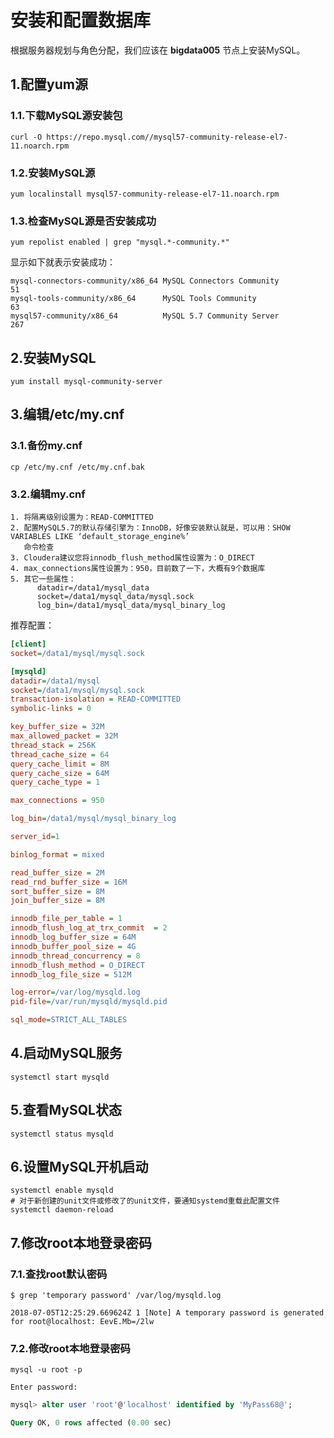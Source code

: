 安装和配置数据库
================================================================================
根据服务器规划与角色分配，我们应该在 **bigdata005** 节点上安装MySQL。

## 1.配置yum源

### 1.1.下载MySQL源安装包
```shell
curl -O https://repo.mysql.com//mysql57-community-release-el7-11.noarch.rpm
```

### 1.2.安装MySQL源
```shell
yum localinstall mysql57-community-release-el7-11.noarch.rpm
```

### 1.3.检查MySQL源是否安装成功
```shell
yum repolist enabled | grep "mysql.*-community.*"
```
显示如下就表示安装成功：
```
mysql-connectors-community/x86_64 MySQL Connectors Community                  51
mysql-tools-community/x86_64      MySQL Tools Community                       63
mysql57-community/x86_64          MySQL 5.7 Community Server                 267
```

## 2.安装MySQL
```shell
yum install mysql-community-server
```

## 3.编辑/etc/my.cnf

### 3.1.备份my.cnf
```shell
cp /etc/my.cnf /etc/my.cnf.bak
```

### 3.2.编辑my.cnf
```
1. 将隔离级别设置为：READ-COMMITTED
2. 配置MySQL5.7的默认存储引擎为：InnoDB，好像安装默认就是，可以用：SHOW VARIABLES LIKE ‘default_storage_engine%’
   命令检查
3. Cloudera建议您将innodb_flush_method属性设置为：O_DIRECT
4. max_connections属性设置为：950，目前数了一下，大概有9个数据库
5. 其它一些属性：
      datadir=/data1/mysql_data
      socket=/data1/mysql_data/mysql.sock
      log_bin=/data1/mysql_data/mysql_binary_log
```
推荐配置：
```ini
[client]
socket=/data1/mysql/mysql.sock

[mysqld]
datadir=/data1/mysql
socket=/data1/mysql/mysql.sock
transaction-isolation = READ-COMMITTED
symbolic-links = 0

key_buffer_size = 32M
max_allowed_packet = 32M
thread_stack = 256K
thread_cache_size = 64
query_cache_limit = 8M
query_cache_size = 64M
query_cache_type = 1

max_connections = 950

log_bin=/data1/mysql/mysql_binary_log

server_id=1

binlog_format = mixed

read_buffer_size = 2M
read_rnd_buffer_size = 16M
sort_buffer_size = 8M
join_buffer_size = 8M

innodb_file_per_table = 1
innodb_flush_log_at_trx_commit  = 2
innodb_log_buffer_size = 64M
innodb_buffer_pool_size = 4G
innodb_thread_concurrency = 8
innodb_flush_method = O_DIRECT
innodb_log_file_size = 512M

log-error=/var/log/mysqld.log
pid-file=/var/run/mysqld/mysqld.pid

sql_mode=STRICT_ALL_TABLES
```

## 4.启动MySQL服务
```shell
systemctl start mysqld
```

## 5.查看MySQL状态
```shell
systemctl status mysqld
```

## 6.设置MySQL开机启动
```shell
systemctl enable mysqld
# 对于新创建的unit文件或修改了的unit文件，要通知systemd重载此配置文件
systemctl daemon-reload
```

## 7.修改root本地登录密码

### 7.1.查找root默认密码
```shell
$ grep 'temporary password' /var/log/mysqld.log

2018-07-05T12:25:29.669624Z 1 [Note] A temporary password is generated for root@localhost: EevE.Mb=/2lw
```

### 7.2.修改root本地登录密码
```shell
mysql -u root -p

Enter password:
```
```sql
mysql> alter user 'root'@'localhost' identified by 'MyPass68@';

Query OK, 0 rows affected (0.00 sec)
```
